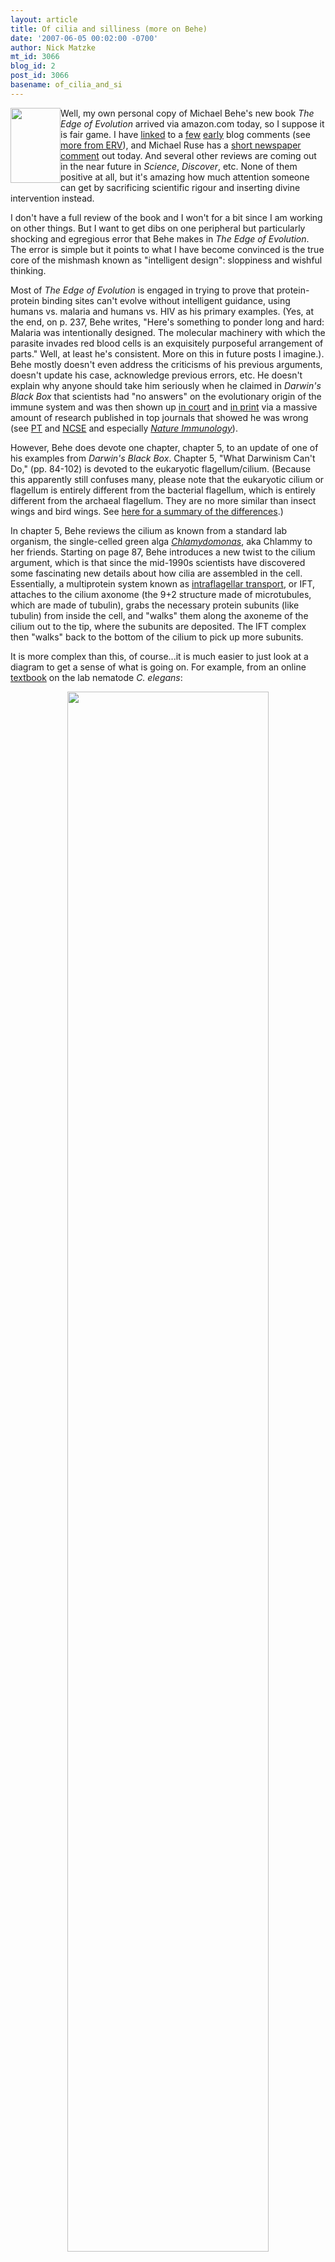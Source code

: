 ```yaml
---
layout: article
title: Of cilia and silliness (more on Behe)
date: '2007-06-05 00:02:00 -0700'
author: Nick Matzke
mt_id: 3066
blog_id: 2
post_id: 3066
basename: of_cilia_and_si
---
```

[<img src="http://cellbio.utmb.edu/cellbio/cilia1.jpg" alt="" width="80" height="120" style="float:left;" />](http://cellbio.utmb.edu/cellbio/cilia1.jpg)Well, my own personal copy of Michael Behe's new book _The Edge of Evolution_ arrived via amazon.com today, so I suppose it is fair game.  I have [linked](/archives/2007/06/best-behe-taked.html) to a [few](http://scienceblogs.com/goodmath/2007/05/behes_dreadful_new_book_a_revi_1.php) [early](http://endogenousretrovirus.blogspot.com/2007/05/good-virus-bad-creationist.html) blog comments (see [more from ERV](http://endogenousretrovirus.blogspot.com/2007/06/look-ma-no-math.html)), and Michael Ruse has a [short newspaper comment](http://www.theglobeandmail.com/servlet/story/LAC.20070602.BKEVOL02/TPStory/Entertainment) out today.  And several other reviews are coming out in the near future in _Science_, _Discover_, etc.  None of them positive at all, but it's amazing how much attention someone can get by sacrificing scientific rigour and inserting divine intervention instead.

I don't have a full review of the book and I won't for a bit since I am working on other things.  But I want to get dibs on one peripheral but particularly shocking and egregious error that Behe makes in _The Edge of Evolution_.  The error is simple but it points to what I have become convinced is the true core of the mishmash known as "intelligent design": sloppiness and wishful thinking.

Most of _The Edge of Evolution_ is engaged in trying to prove that protein-protein binding sites can't evolve without intelligent guidance, using humans vs. malaria and humans vs. HIV as his primary examples. (Yes, at the end, on p. 237, Behe writes, "Here's something to ponder long and hard: Malaria was intentionally designed.  The molecular machinery with which the parasite invades red blood cells is an exquisitely purposeful arrangement of parts."  Well, at least he's consistent.  More on this in future posts I imagine.).  Behe mostly doesn't even address the criticisms of his previous arguments, doesn't update his case, acknowledge previous errors, etc.  He doesn't explain why anyone should take him seriously when he claimed in _Darwin's Black Box_ that scientists had "no answers" on the evolutionary origin of the immune system and was then shown up [in court](http://www.talkorigins.org/faqs/dover/day12pm.html) and [in print](http://dx.doi.org/10.1038/ni0506-433) via a massive amount of research published in top journals that showed he was wrong (see [PT](http://www.google.com/search?sourceid=navclient-ff&amp;ie=UTF-8&amp;rls=GGGL,GGGL:2006-36,GGGL:en&amp;q=site:www.pandasthumb.org+immune+system+behe) and [NCSE](http://www2.ncseweb.org/wp/?p=124) and especially [_Nature Immunology_](http://dx.doi.org/10.1038/ni0506-433)).

However, Behe does devote one chapter, chapter 5, to an update of one of his examples from _Darwin's Black Box_.  Chapter 5, "What Darwinism Can't Do," (pp. 84-102) is devoted to the eukaryotic flagellum/cilium.  (Because this apparently still confuses many, please note that the eukaryotic cilium or flagellum is entirely different from the bacterial flagellum, which is entirely different from the archaeal flagellum.  They are no more similar than insect wings and bird wings.  See [here for a summary of the differences](http://en.wikipedia.org/wiki/Flagellum).)

In chapter 5, Behe reviews the cilium as known from a standard lab organism, the single-celled green alga [_Chlamydomonas_](http://en.wikipedia.org/wiki/Chlamydomonas), aka Chlammy to her friends.  Starting on page 87, Behe introduces a new twist to the cilium argument, which is that since the mid-1990s scientists have discovered some fascinating new details about how cilia are assembled in the cell.  Essentially, a multiprotein system known as [intraflagellar transport](http://en.wikipedia.org/wiki/Intraflagellar_transport), or IFT, attaches to the cilium axonome (the 9+2 structure made of microtubules, which are made of tubulin), grabs the necessary protein subunits (like tubulin) from inside the cell, and "walks" them along the axoneme of the cilium out to the tip, where the subunits are deposited.  The IFT complex then "walks" back to the bottom of the cilium to pick up more subunits.  

It is more complex than this, of course...it is much easier to just look at a diagram to get a sense of what is going on.  For example, from an online [textbook](http://www.wormbook.org/chapters/www_ciliumbiogenesis/ciliumbiogenesis.html#sec4) on the lab nematode _C. elegans_:


<center>
<img src="http://www.wormbook.org/chapters/www_ciliumbiogenesis/ciliafig2.jpg" width="80%" height="80%">
</center>


([full resolution](http://www.wormbook.org/chapters/www_ciliumbiogenesis/ciliafig2.jpg))

You can see that kinesin motor proteins walk the cargo out to the tip, and dynein motor proteins, which were handily brought along for the ride, walk the leftovers back.  You can even see some [spiffy videos](http://www.yale.edu/rosenbaum/rosen_research.html) on Joel Rosenbaum's website at Yale.

Now, this is pretty cool stuff, and Behe plays it for all it's worth.  First, Behe points out all kinds of genetic diseases that occur in humans that are due to cilia malfunction, some of which are due to defects in IFT proteins.  Clearly, not only is the cilium irreducibly complex, so is the IFT complex that assembles it!  Behe entitles this section "IRREDUCIBLE COMPLEXITY SQUARED!"  Watch out, evolution!

Behe goes for the jugular on p. 94:

> IFT exponetially increases the difficulty of explaining the irreducibly complex cilium.  It is clear from careful experimental work with all ciliated cells that have been examined, from alga to mice, that a functioning cilium requires a working IFT.<sup>12</sup>  The problem of the origin of the cilium is now intimately connected to the problem of the origin of IFT.  Before its discovery we could be forgiven for overlooking the problem of how a cilium was built.  Biologists could vaguely wave off the problem, knowing that some proteins fold by themselves and associate in the cell without help.  Just as a century ago Haeckel thought it would be easy for life to originate, a few decades ago one could have been excused for thinking it was probably easy to put a cilium together; the piece could probably just glom together on their own.  But now that the elegant complexity of IFT has been uncovered, we can ignore the question no longer.
> 
> \[...endnote 12 is on p. 285, and is quoted at the bottom of this post in footnote 1 for completeness\]

In the next paragraph Behe briefly dismisses a recent paper on the evolutionary origin of cilium in endnote 13 (Jekely and Arendt (2006), "[Evolution of intraflagellar transport from coated vesicles and autogenous origin of the eukaryotic cilium](http://scholar.google.com/scholar?q=Evolution+of+intraflagellar+transport+from+coated+vesicles+and+autogenous+origin+of+the+eukaryotic+cilium&amp;hl=en&amp;lr=&amp;btnG=Search)."  _Bioessays_ 28:191-198) and pretends that other work doesn't exist. \[See note 2\]  And never mind the minor point that dynein (for example) has [cytoplasmic versions](http://en.wikipedia.org/wiki/Dynein) with diverse transport functions in the cell apart from intraflagellar transport, including involvement in mitosis, and the fact that dynein itself is the primary motor protein of cilial motility, and that [dynein has widespread homologs in eukaryotes and prokaryotes](http://groups.google.com/group/talk.origins/browse_frm/thread/f480ae6e45ccc0d9/e0b170bdd8d07941?lnk=st&amp;q=dynein+AAA+ATPase&amp;rnum=1#e0b170bdd8d07941).  I mean, really, who could possibly care about discussing data that would be fundamental to any thorough discussion of the origins of the cilium?

But the problems I mention above are details.  Expecting Behe to deal seriously with homology data is like expecting young-earth creationists to deal with [11,000 continuous years of tree rings](http://www.talkorigins.org/indexcc/CG/CG010.html): totally ridiculous.  But I haven't even gotten to the big problems yet.

The _huge_ problem with Behe's invocation of intraflagellar transport in his "IRREDUCIBLE COMPLEXITY SQUARED" section of chapter 5 is that _he is completely wrong when he says that intraflagellar transport is universally required for cilium construction!_  Anyone can see this by reading [this 2004 paper by Briggs _et al_. in _Current Biology_](http://dx.doi.org/10.1016/j.cub.2004.07.041), which they cleverly entitled "[More than one way to build a flagellum](http://dx.doi.org/10.1016/j.cub.2004.07.041)," presumably so that people would find out that there is...wait for it...more than one way to build a flagellum.

It turns out that when you look at a number of recently-sequenced genomes, a pattern emerges: organisms with cilia have IFT genes, and organisms without cilia don't.  So far this is Behe's expected pattern.  However, as with most things in biology, there is an exception to the rule.  Check out Figure 1 of Briggs et al.:

<img src="/PT/uploads/2007/Briggs_etal_2004_CB_Fig1_Plasmodium_malaria_have_no_IFT_big.jpg" alt="" style="" />

You will note that the third column in the Apicomplexans section shows that one of the parasitic apicomplexans completely lacks the IFT genes...yet makes a cilium anyway!  This reminds me of something [another critic of Behe once said](http://bostonreview.net/BR22.1/doolittle.html), in a different context:

> Contrary to claims about irreducible complexity, the entire ensemble of proteins is not needed. Music and harmony can arise from a smaller orchestra.
> 
> (Note: fans of Behe's reply to Doolittle should read the PT post "[Clotted rot for rotten clots](http://www.pandasthumb.org/pt-archives/000884.html)")

Apparently what is going on is that this particular apicomplexan assembles its cilia in the cytoplasm, and therefore has ditched the elaborate IFT complex that would otherwise be needed to transport building materials out to the far-removed end of the cilium.  Not only does this one parasitic protozoan get away with this trick, apparently it also happens with _Drosophila_ sperm.  Behe would have known all this if he had only carefully read the [Jekely and Arendt (2006) cilium evolution paper](http://www3.interscience.wiley.com/cgi-bin/fulltext/112279250/PDFSTART) that he dismissed with a hand wave.  As they write on page 193,

> The \[IFT\] complex is only lacking from species that have secondarily lost their cilia, as _Dictyostelium_, yeasts and flowering plants, or from species with cilia that do not rely on IFT (in the parasite _Plasmodium_ cilia assemble in the cytoplasm(48)). Cytoplasmic assembly of cilia is a derived feature that has independently evolved in _Drosophila_ sperm.(49)

Now, Jekely and Arendt (2006) note just before this that "IFT is ancestrally and almost universally associated with cilia," so apparently the last common ancestor of modern cilia had an IFT complex (and Jekely and Arendt base their paper on comparing IFT to homologous intracellular transport systems in eukaryotic cells).  But it really doesn't help the "irreducible complexity" argument much if Behe's favorite system, the eukaryotic cilium, and the extra-favorite "irreducible complexity squared" system, intraflagellar transport, on which he bases a _whole chapter_, is in fact _entirely reducible_.

Surely, _someone_ -- Behe himself, or one of the "peer-reviewers" that the IDers will probably allege the book had, should have caught this.  But if they had, Behe would have had to completely scrap chapter 5.  In real peer-review, that's the shakes, but in creationism/ID-land this sort of thing is unfortunately par for the course.  In creationism/ID, one guy's personal knowledge about a topic, usually a personal knowledge based at most on textbooks and not a thorough survey of the literature, is regularly taken to be the sum total of biological knowledge, and via this processes a whole bogus folk-creationist biology is built up about field after field.  For example with fossils, thousands of creationists/IDers think there are no transitional fossils based on a few bogus misquotes of Stephen Jay Gould about punctuated equilibria, which they almost universally mistakenly think was about something other than small transitions between closely-related species; or bacterial flagella ([see here](/archives/2006/10/luskin-intervie.html) -- no IDer has yet acknowledged this mistake, which they are still perpetuating in print).  This gets me back to my original point: a great deal of creationism/ID boils down to sloppy claims made on insufficient information, plus wishful thinking that blocks the impulse to double-check one's claims against previous research.  Once you become alerted to this feature of ID you will see it everywhere.

Oh, I almost forgot the best part: Which apicomplexan critter is it that builds cilia despite Behe's declaration that "a functioning cilium requires a working IFT"?  Why, it's [_Plasmodium falciparum_](http://en.wikipedia.org/wiki/Plasmodium_falciparum), aka malaria, aka **Behe's own biggest running example used throughout _The Edge of Evolution_**.  Yes, it's the very critter about which Behe wrote on page 237,

> "Here's something to ponder long and hard: Malaria was intentionally designed.  The molecular machinery with which the parasite invades red blood cells is an exquisitely purposeful arrangement of parts."

But not, apparently, the parts which Behe thought were required for cilium construction.  If there is an Intelligent Designer up there, I suspect He's having a bit of a chuckle right now.

**Footnotes**

**Note 1.** Behe's endnote 12 for chapter 5:

> 12. Berriman and coworkers write of trypanosomes: "The proteins of the flagellar axoneme appeared to be extremely well conserved.  With the exception of tektin, there are homologs in the three genomes for all previously identified structure components as well as a full complement of flagellar motoros and both complex A and complex B of the intraflagellar transport system....  Thus, the 9+2 axoneme, which arose very early in eukaryotic evolution, appears to be constructed around a core set of proteins that are conserved in organisms possessing flagella and cilia" (Berriman, M., et al. 2005.  [The genome of the African trypanosome _Trypanosoma brucei_](http://www.sciencemag.org/cgi/content/abstract/309/5733/416).  _Science_ 309: 416-22).

**Note 2.** Work like:

> \* David R. Mitchell (2004). "[Speculations on the evolution of 9+2 organelles and the role of central pair microtubules](http://dx.doi.org/10.1016/j.biolcel.2004.07.004)." _Biology of the Cell_. 96, 691--696.
> 
> \* David R. Mitchell (2006). "[The Evolution of Eukaryotic Cilia and Flagella as Motile and Sensory Organelles](http://www.upstate.edu/cdb/mitcheld/publications/Jekey_Mitchell.pdf)." In: [_Origins and Evolution of Eukaryotic Endomembranes and Cytoskeleton_](http://www.eurekah.com/book/811), edited by GÃ¡spÃ¡r JÃ©kely.
> 
> \* Thomas Cavalier-Smith (1987). "[The Origin of Eukaryote and Archaebacterial Cells](http://scholar.google.com/scholar?hl=en&amp;lr=&amp;cluster=8171491757226718940)."  _Annals of the New York Academy of Sciences_. 503, 17-54.

 

For Cavalier-Smith (1987), I particularly like Figure 5 and the caption on pp. 38-39.  Although it needs an update since it is 20 years old, it still provides a good big-picture view of how cilium evolution is just a piece of the evolutionary origin of mitosis. Download jpgs of [part 1](/uploads/2007/Cavalier-Smith_1987_Fig5_pt1_evolution_mitosis_cilium.jpg), [part 2](/uploads/2007/Cavalier-Smith_1987_Fig5_pt2_evolution_mitosis_cilium.jpg), [part 3](/uploads/2007/Cavalier-Smith_1987_Fig5_pt3_evolution_mitosis_cilium.jpg).  

You've never heard of this paper from the ID guys?  Not surprising, they've never cited it.  Cavalier-Smith pointed this out way back in his [1997 review of _Darwin's Black Box_ in _TREE_](http://dx.doi.org/10.1016/S0169-5347(97)89790-X) (see Cavalier-Smith, 1997, "[The Blind Biochemist](http://dx.doi.org/10.1016/S0169-5347(97)89790-X)," _Trends in Ecology and Evolution_ 12(4), 162-163, April 1997), and I've never seen any IDer acknowledge the oversight.  Stumbling on this review while looking up [this other book review](http://dx.doi.org/10.1016/S0169-5347(97)89791-1) is literally what got me into this whole ID thing in the first place.  I had originally thought, "Hmm, Behe might have a point about the lack of literature on the evolution of complex systems."  Then I read Cavalier-Smith's review and realized I'd been snookered.  The rest is history. 

**Note 3.** This doesn't go with anything, but for the record, Mike Gene, perhaps the ID guru who is most respected for usually having a clue about the biology he is talking about unlike virtually all of the rest of them, made the same mistake Behe made about IFT.  See Mike Gene's "[ASSEMBLING THE EUKARYOTIC FLAGELLUM: Another example of IC?](http://www.idthink.net/biot/eflag2/index.html)" and "[THE NEGLECTED FLAGELLUM](http://www.idthink.net/biot/eflag/index.html)."

**Note 4.** This is also not referenced in the main text, but the [wikipedia intraflagellar tranport page](http://en.wikipedia.org/wiki/Intraflagellar_transport) also contains the "always required" mistake.
